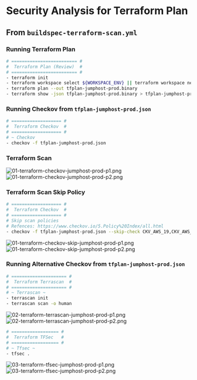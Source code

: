 # Security Analysis for Terraform Plan

## From `buildspec-terraform-scan.yml`

### Running Terraform Plan

```bash
# ========================= #
#  Terraform Plan (Review)  #
# ========================= #
- terraform init
- terraform workspace select ${WORKSPACE_ENV} || terraform workspace new ${WORKSPACE_ENV}
- terraform plan --out tfplan-jumphost-prod.binary
- terraform show -json tfplan-jumphost-prod.binary > tfplan-jumphost-prod.json
```

### Running Checkov from `tfplan-jumphost-prod.json`

```bash
# =================== #
#  Terraform Checkov  #
# =================== #
# ~ Checkov
- checkov -f tfplan-jumphost-prod.json
```

### Terraform Scan

![01-terraform-checkov-jumphost-prod-p1.png](assets/terraform/01-terraform-checkov-jumphost-prod-p1.png)
![01-terraform-checkov-jumphost-prod-p2.png](assets/terraform/01-terraform-checkov-jumphost-prod-p2.png)

### Terraform Scan Skip Policy

```bash
# =================== #
#  Terraform Checkov  #
# =================== #
# Skip scan policies
# Refences: https://www.checkov.io/5.Policy%20Index/all.html
- checkov -f tfplan-jumphost-prod.json --skip-check CKV_AWS_19,CKV_AWS_20,CKV_AWS_24,CKV_AWS_25,CKV_AWS_38,CKV_AWS_39,CKV_AWS_58,CKV_AWS_79,CKV_AWS_130,CKV_AWS_135,CKV_AWS_144,CKV_AWS_145,CKV_AWS_260,CKV_AWS_261,CKV2_AWS_5,CKV2_AWS_6,CKV2_AWS_11,CKV2_AWS_12,CKV2_AWS_19
```

![01-terraform-checkov-skip-jumphost-prod-p1.png](assets/terraform/01-terraform-checkov-skip-jumphost-prod-p1.png)
![01-terraform-checkov-skip-jumphost-prod-p2.png](assets/terraform/01-terraform-checkov-skip-jumphost-prod-p2.png)

### Running Alternative Checkov from `tfplan-jumphost-prod.json`

```bash
# ===================== #
#  Terraform Terrascan  #
# ===================== #
# ~ Terrascan ~
- terrascan init
- terrascan scan -o human
```

![02-terraform-terrascan-jumphost-prod-p1.png](assets/terraform/02-terraform-terrascan-jumphost-prod-p1.png)
![02-terraform-terrascan-jumphost-prod-p2.png](assets/terraform/02-terraform-terrascan-jumphost-prod-p2.png)

```bash
# ================== #
#  Terraform TFSec   #
# ================== #
# ~ Tfsec ~
- tfsec .
```

![03-terraform-tfsec-jumphost-prod-p1.png](assets/terraform/03-terraform-tfsec-jumphost-prod-p1.png)
![03-terraform-tfsec-jumphost-prod-p2.png](assets/terraform/03-terraform-tfsec-jumphost-prod-p2.png)
